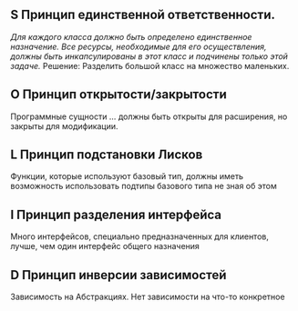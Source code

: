 ## S Принцип единственной ответственности.
*Для каждого класса должно быть определено единственное назначение. Все ресурсы, необходимые для его осуществления, должны быть инкапсулированы в этот класс и подчинены только этой задаче.*
Решение: Разделить большой класс на множество маленьких.
## O Принцип открытости/закрытости
Программные сущности … должны быть открыты для расширения, но закрыты для модификации.

## L Принцип подстановки Лисков
Функции, которые используют базовый тип, должны иметь возможность использовать подтипы базового типа не зная об этом
## I Принцип разделения интерфейса
Много интерфейсов, специально предназначенных для клиентов, лучше, чем один интерфейс общего назначения
## D Принцип инверсии зависимостей
Зависимость на Абстракциях. Нет зависимости на что-то конкретное
 
